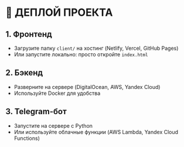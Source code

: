 # 🚀 ДЕПЛОЙ ПРОЕКТА

## 1. Фронтенд
- Загрузите папку `client/` на хостинг (Netlify, Vercel, GitHub Pages)
- Или запустите локально: просто откройте `index.html`

## 2. Бэкенд
- Разверните на сервере (DigitalOcean, AWS, Yandex Cloud)
- Используйте Docker для удобства

## 3. Telegram-бот
- Запустите на сервере с Python
- Или используйте облачные функции (AWS Lambda, Yandex Cloud Functions)
